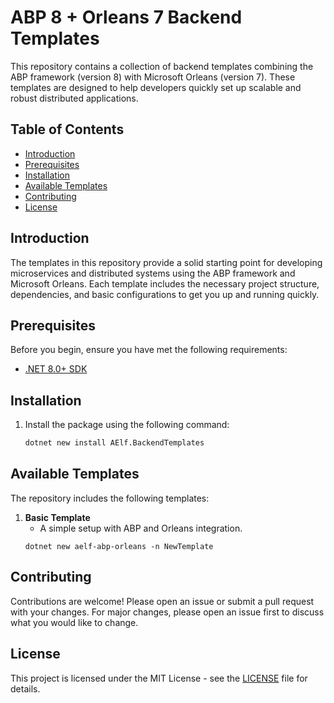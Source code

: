 # ABP 8 + Orleans 7 Backend Templates

This repository contains a collection of backend templates combining the ABP framework (version 8) with Microsoft Orleans (version 7). These templates are designed to help developers quickly set up scalable and robust distributed applications.

## Table of Contents

- [Introduction](#introduction)
- [Prerequisites](#prerequisites)
- [Installation](#installation)
- [Available Templates](#available-templates)
- [Contributing](#contributing)
- [License](#license)

## Introduction

The templates in this repository provide a solid starting point for developing microservices and distributed systems using the ABP framework and Microsoft Orleans. Each template includes the necessary project structure, dependencies, and basic configurations to get you up and running quickly.

## Prerequisites

Before you begin, ensure you have met the following requirements:

- [.NET 8.0+ SDK](https://dotnet.microsoft.com/download/dotnet)

## Installation

1. Install the package using the following command:

    ```bash
    dotnet new install AElf.BackendTemplates
    ```

## Available Templates

The repository includes the following templates:

1. **Basic Template**
    - A simple setup with ABP and Orleans integration.
   ```shell
   dotnet new aelf-abp-orleans -n NewTemplate
   ```
   
## Contributing

Contributions are welcome! Please open an issue or submit a pull request with your changes. For major changes, please open an issue first to discuss what you would like to change.

## License

This project is licensed under the MIT License - see the [LICENSE](LICENSE) file for details.
